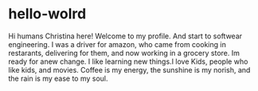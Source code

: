 # hello-wolrd


Hi humans
Christina here! Welcome to my profile. And start to softwear engineering. I was a driver for amazon, who came from cooking in restarants, delivering for them, and now working in a grocery store. Im ready for anew change.
I like learning new things.I love Kids, people who like kids, and movies. 
Coffee is my energy, the sunshine is my norish, and the rain is my ease to my soul.

